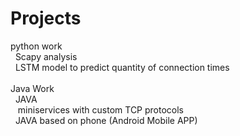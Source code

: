 # Projects
python work</br>
&nbsp; Scapy analysis</br>
&nbsp; LSTM model to predict quantity of connection times
</br>
</br>
Java Work</br>
&nbsp; JAVA </br>
&nbsp;&nbsp; miniservices with custom TCP protocols </br>
&nbsp; JAVA based on phone (Android Mobile APP)
